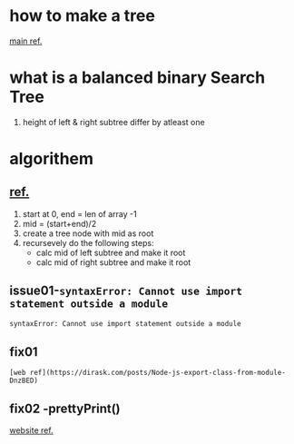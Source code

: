 # how to make a tree
[main ref.](https://www.youtube.com/watch?v=5cU1ILGy6dM)

# what is a balanced binary Search Tree

1. height of left & right subtree differ by atleast one

# algorithem
## [ref.](https://youtu.be/VCTP81Ij-EM?si=ycibUhVIIZBWyDZ0&t=143)
1. start at 0, end = len of array -1
2. mid = (start+end)/2
3. create a tree node with mid as root
4. recursevely do the following steps:
    - calc mid of left subtree and make it root
    - calc mid of right subtree and make it root

## issue01-`syntaxError: Cannot use import statement outside a module`
```bash
syntaxError: Cannot use import statement outside a module
```
## fix01
    [web ref](https://dirask.com/posts/Node-js-export-class-from-module-DnzBED)
## fix02 -prettyPrint()
[website ref.](https://www.theodinproject.com/lessons/javascript-binary-search-trees)